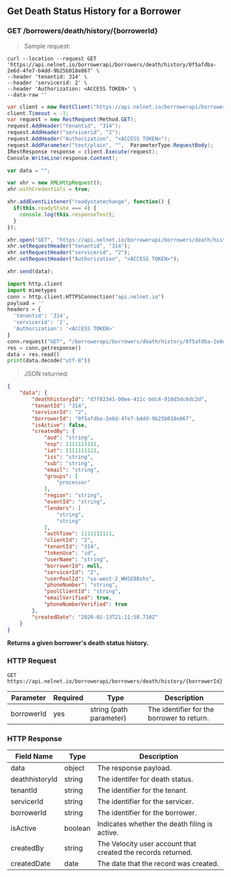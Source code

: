 <!--Endpoint introduction -->
## Get Death Status History for a Borrower

### GET /borrowers/death/history/{borrowerId}

<!-- RIGHT: code samples -->

> Sample request:

```shell
curl --location --request GET 'https://api.nelnet.io/borrowerapi/borrowers/death/history/0f5afdba-2e6d-4fe7-b4dd-9b25b018e867' \
--header 'tenantid: 314' \
--header 'servicerid: 2' \
--header 'Authorization: <ACCESS TOKEN>' \
--data-raw ''
```

```csharp
var client = new RestClient("https://api.nelnet.io/borrowerapi/borrowers/death/history/0f5afdba-2e6d-4fe7-b4dd-9b25b018e867");
client.Timeout = -1;
var request = new RestRequest(Method.GET);
request.AddHeader("tenantid", "314");
request.AddHeader("servicerid", "2");
request.AddHeader("Authorization", "<ACCESS TOKEN>");
request.AddParameter("text/plain", "",  ParameterType.RequestBody);
IRestResponse response = client.Execute(request);
Console.WriteLine(response.Content);
```

```javascript
var data = "";

var xhr = new XMLHttpRequest();
xhr.withCredentials = true;

xhr.addEventListener("readystatechange", function() {
  if(this.readyState === 4) {
    console.log(this.responseText);
  }
});

xhr.open("GET", "https://api.nelnet.io/borrowerapi/borrowers/death/history/0f5afdba-2e6d-4fe7-b4dd-9b25b018e867");
xhr.setRequestHeader("tenantid", "314");
xhr.setRequestHeader("servicerid", "2");
xhr.setRequestHeader("Authorization", "<ACCESS TOKEN>");

xhr.send(data);
```

```python
import http.client
import mimetypes
conn = http.client.HTTPSConnection("api.nelnet.io")
payload = ''
headers = {
  'tenantid': '314',
  'servicerid': '2',
  'Authorization': '<ACCESS TOKEN>'
}
conn.request("GET", "/borrowerapi/borrowers/death/history/0f5afdba-2e6d-4fe7-b4dd-9b25b018e867", payload, headers)
res = conn.getresponse()
data = res.read()
print(data.decode("utf-8"))
```

> JSON returned:

```json
{
    "data": {
        "deathhistoryId": "d7f02341-00ee-411c-bdc4-910d5dc6dc2d",
        "tenantId": "314",
        "servicerId": "2",
        "borrowerId": "0f5afdba-2e6d-4fe7-b4dd-9b25b018e867",
        "isActive": false,
        "createdBy": {
            "aud": "string",
            "exp": 1111111111,
            "iat": 1111111111,
            "iss": "string",
            "sub": "string",
            "email": "string",
            "groups": [
                "processor"
            ],
            "region": "string",
            "eventId": "string",
            "lenders": [
                "string",
                "string"
            ],
            "authTime": 1111111111,
            "clientId": "2",
            "tenantId": "314",
            "tokenUse": "id",
            "userName": "string",
            "borrowerId": null,
            "servicerId": "2",
            "userPoolId": "us-west-2_WHSE88shs",
            "phoneNumber": "string",
            "poolClientId": "string",
            "emailVerified": true,
            "phoneNumberVerified": true
        },
        "createdDate": "2020-01-13T21:11:58.710Z"
    }
}
```

<!-- LEFT: documentation -->

**Returns a given borrower's death status history.**

### HTTP Request

`GET https://api.nelnet.io/borrowerapi/borrowers/death/history/{borrowerId}`

Parameter | Required | Type   | Description
----------| -------- | ------ | -----------
borrowerId | yes | string (path parameter) | The identifier for the borrower to return.

### HTTP Response

Field Name | Type | Description
---------- | ------- | -------
data | object | The response payload.
deathhistoryId | string | The identifer for death status.
tenantId | string | The identifier for the tenant.
servicerId | string | The identifier for the servicer.
borrowerId | string | The identifier for the borrower.
isActive | boolean | Indicates whether the death filing is active.
createdBy | string | The Velocity user account that created the records returned.
createdDate | date | The date that the record was created.